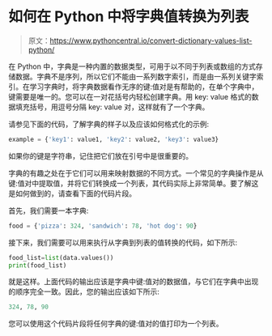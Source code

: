 # 如何在 Python 中将字典值转换为列表

> 原文：<https://www.pythoncentral.io/convert-dictionary-values-list-python/>

在 Python 中，字典是一种内置的数据类型，可用于以不同于列表或数组的方式存储数据。字典不是序列，所以它们不能由一系列数字索引，而是由一系列关键字索引。在学习字典时，将字典数据看作无序的键:值对是有帮助的，在单个字典中，键需要是唯一的。您可以在一对花括号内轻松创建字典。用 key: value 格式的数据填充括号，用逗号分隔 key: value 对，这样就有了一个字典。

请参见下面的代码，了解字典的样子以及应该如何格式化的示例:

```py
example = {'key1': value1, 'key2': value2, 'key3': value3}
```

如果你的键是字符串，记住把它们放在引号中是很重要的。

字典的有趣之处在于它们可以用来映射数据的不同方式。一个常见的字典操作是从键:值对中提取值，并将它们转换成一个列表，其代码实际上非常简单。要了解这是如何做到的，请查看下面的代码片段。

首先，我们需要一本字典:

```py
food = {'pizza': 324, 'sandwich': 78, 'hot dog': 90}
```

接下来，我们需要可以用来执行从字典到列表的值转换的代码，如下所示:

```py
food_list=list(data.values())
print(food_list)
```

就是这样。上面代码的输出应该是字典中键:值对的数据值，与它们在字典中出现的顺序完全一致。因此，您的输出应该如下所示:

```py
324, 78, 90
```

您可以使用这个代码片段将任何字典的键:值对的值打印为一个列表。